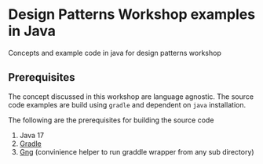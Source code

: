 # Design Patterns Workshop examples in Java

Concepts and example code in java for design patterns workshop

## Prerequisites

The concept discussed in this workshop are language agnostic.  The source code examples are build using `gradle` and dependent on `java` installation.

The following are the prerequisites for building the source code

1. Java 17
2. [Gradle](https://gradle.org/)
3. [Gng](https://github.com/gdubw/gng) (convinience helper to run graddle wrapper from any sub directory)
